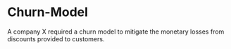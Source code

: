 # Churn-Model
A company X required a churn model to mitigate the monetary losses from discounts provided to customers.

